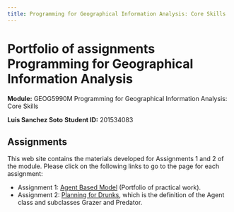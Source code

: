 ```yaml
---
title: Programming for Geographical Information Analysis: Core Skills
---
```


# **Portfolio of assignments** Programming for Geographical Information Analysis

**Module:** GEOG5990M Programming for Geographical Information Analysis: Core Skills

**Luis Sanchez Soto**
**Student ID:** 201534083


## Assignments

This web site contains the materials developed for Assignments 1 and 2 of the module. Please click on the following links to go to the page for each assignment:
- Assignment 1: [Agent Based Model](https://sanluige.github.io/ABM/) (Portfolio of practical work).
- Assignment 2: [Planning for Drunks](https://sanluige.github.io/PFD), which is the definition of the Agent class and subclasses Grazer and Predator.



